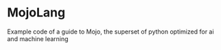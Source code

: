 # MojoLang
Example code of a guide to Mojo, the superset of python optimized for ai and machine learning
